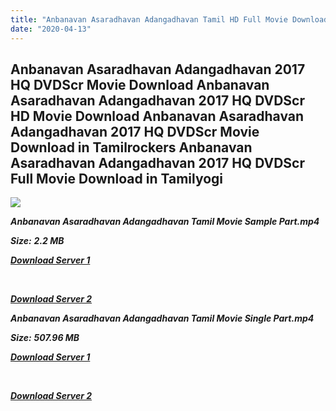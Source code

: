 ```yaml
---
title: "Anbanavan Asaradhavan Adangadhavan Tamil HD Full Movie Download Anbanavan Asaradhavan Adangadhavan Tamil HD Movie Download"
date: "2020-04-13"
---
```


## Anbanavan Asaradhavan Adangadhavan 2017 HQ DVDScr Movie Download Anbanavan Asaradhavan Adangadhavan 2017 HQ DVDScr HD Movie Download Anbanavan Asaradhavan Adangadhavan 2017 HQ DVDScr Movie Download in Tamilrockers Anbanavan Asaradhavan Adangadhavan 2017 HQ DVDScr Full Movie Download in Tamilyogi

![](https://images.moviebuff.com/5443442e-bfc2-4b02-85bf-3d15173a7d6e?w=1000)

**_Anbanavan Asaradhavan Adangadhavan Tamil Movie Sample Part.mp4_**

**_Size:_** **_2.2 MB_**

**_[Download Server 1](http://b1.wetransfer.vip/files/Tamil{2fcca7f3eb37873f37db349ec051a8a2ca8665ef95d92bbb099fe2eda7827782}202017{2fcca7f3eb37873f37db349ec051a8a2ca8665ef95d92bbb099fe2eda7827782}20Movies/Anbanavan{2fcca7f3eb37873f37db349ec051a8a2ca8665ef95d92bbb099fe2eda7827782}20Asaradhavan{2fcca7f3eb37873f37db349ec051a8a2ca8665ef95d92bbb099fe2eda7827782}20Adangadhavan/Anbanavan{2fcca7f3eb37873f37db349ec051a8a2ca8665ef95d92bbb099fe2eda7827782}20Asaradhavan{2fcca7f3eb37873f37db349ec051a8a2ca8665ef95d92bbb099fe2eda7827782}20Adangadhavan{2fcca7f3eb37873f37db349ec051a8a2ca8665ef95d92bbb099fe2eda7827782}20(2017){2fcca7f3eb37873f37db349ec051a8a2ca8665ef95d92bbb099fe2eda7827782}20HQ{2fcca7f3eb37873f37db349ec051a8a2ca8665ef95d92bbb099fe2eda7827782}20DVDScr/Anbanavan{2fcca7f3eb37873f37db349ec051a8a2ca8665ef95d92bbb099fe2eda7827782}20Asaradhavan{2fcca7f3eb37873f37db349ec051a8a2ca8665ef95d92bbb099fe2eda7827782}20Adangadhavan{2fcca7f3eb37873f37db349ec051a8a2ca8665ef95d92bbb099fe2eda7827782}20(640x360)/Anbanavan{2fcca7f3eb37873f37db349ec051a8a2ca8665ef95d92bbb099fe2eda7827782}20Asaradhavan{2fcca7f3eb37873f37db349ec051a8a2ca8665ef95d92bbb099fe2eda7827782}20Adangadhavan{2fcca7f3eb37873f37db349ec051a8a2ca8665ef95d92bbb099fe2eda7827782}20(2017){2fcca7f3eb37873f37db349ec051a8a2ca8665ef95d92bbb099fe2eda7827782}20HQ{2fcca7f3eb37873f37db349ec051a8a2ca8665ef95d92bbb099fe2eda7827782}20DVDScr{2fcca7f3eb37873f37db349ec051a8a2ca8665ef95d92bbb099fe2eda7827782}20Sample{2fcca7f3eb37873f37db349ec051a8a2ca8665ef95d92bbb099fe2eda7827782}20(640x360).mp4)_**

**_[  
](http://b1.wetransfer.vip/files/Tamil{2fcca7f3eb37873f37db349ec051a8a2ca8665ef95d92bbb099fe2eda7827782}202017{2fcca7f3eb37873f37db349ec051a8a2ca8665ef95d92bbb099fe2eda7827782}20Movies/Anbanavan{2fcca7f3eb37873f37db349ec051a8a2ca8665ef95d92bbb099fe2eda7827782}20Asaradhavan{2fcca7f3eb37873f37db349ec051a8a2ca8665ef95d92bbb099fe2eda7827782}20Adangadhavan/Anbanavan{2fcca7f3eb37873f37db349ec051a8a2ca8665ef95d92bbb099fe2eda7827782}20Asaradhavan{2fcca7f3eb37873f37db349ec051a8a2ca8665ef95d92bbb099fe2eda7827782}20Adangadhavan{2fcca7f3eb37873f37db349ec051a8a2ca8665ef95d92bbb099fe2eda7827782}20(2017){2fcca7f3eb37873f37db349ec051a8a2ca8665ef95d92bbb099fe2eda7827782}20HQ{2fcca7f3eb37873f37db349ec051a8a2ca8665ef95d92bbb099fe2eda7827782}20DVDScr/Anbanavan{2fcca7f3eb37873f37db349ec051a8a2ca8665ef95d92bbb099fe2eda7827782}20Asaradhavan{2fcca7f3eb37873f37db349ec051a8a2ca8665ef95d92bbb099fe2eda7827782}20Adangadhavan{2fcca7f3eb37873f37db349ec051a8a2ca8665ef95d92bbb099fe2eda7827782}20(640x360)/Anbanavan{2fcca7f3eb37873f37db349ec051a8a2ca8665ef95d92bbb099fe2eda7827782}20Asaradhavan{2fcca7f3eb37873f37db349ec051a8a2ca8665ef95d92bbb099fe2eda7827782}20Adangadhavan{2fcca7f3eb37873f37db349ec051a8a2ca8665ef95d92bbb099fe2eda7827782}20(2017){2fcca7f3eb37873f37db349ec051a8a2ca8665ef95d92bbb099fe2eda7827782}20HQ{2fcca7f3eb37873f37db349ec051a8a2ca8665ef95d92bbb099fe2eda7827782}20DVDScr{2fcca7f3eb37873f37db349ec051a8a2ca8665ef95d92bbb099fe2eda7827782}20Sample{2fcca7f3eb37873f37db349ec051a8a2ca8665ef95d92bbb099fe2eda7827782}20(640x360).mp4)_**

**_[Download Server 2](http://b1.wetransfer.vip/files/Tamil{2fcca7f3eb37873f37db349ec051a8a2ca8665ef95d92bbb099fe2eda7827782}202017{2fcca7f3eb37873f37db349ec051a8a2ca8665ef95d92bbb099fe2eda7827782}20Movies/Anbanavan{2fcca7f3eb37873f37db349ec051a8a2ca8665ef95d92bbb099fe2eda7827782}20Asaradhavan{2fcca7f3eb37873f37db349ec051a8a2ca8665ef95d92bbb099fe2eda7827782}20Adangadhavan/Anbanavan{2fcca7f3eb37873f37db349ec051a8a2ca8665ef95d92bbb099fe2eda7827782}20Asaradhavan{2fcca7f3eb37873f37db349ec051a8a2ca8665ef95d92bbb099fe2eda7827782}20Adangadhavan{2fcca7f3eb37873f37db349ec051a8a2ca8665ef95d92bbb099fe2eda7827782}20(2017){2fcca7f3eb37873f37db349ec051a8a2ca8665ef95d92bbb099fe2eda7827782}20HQ{2fcca7f3eb37873f37db349ec051a8a2ca8665ef95d92bbb099fe2eda7827782}20DVDScr/Anbanavan{2fcca7f3eb37873f37db349ec051a8a2ca8665ef95d92bbb099fe2eda7827782}20Asaradhavan{2fcca7f3eb37873f37db349ec051a8a2ca8665ef95d92bbb099fe2eda7827782}20Adangadhavan{2fcca7f3eb37873f37db349ec051a8a2ca8665ef95d92bbb099fe2eda7827782}20(640x360)/Anbanavan{2fcca7f3eb37873f37db349ec051a8a2ca8665ef95d92bbb099fe2eda7827782}20Asaradhavan{2fcca7f3eb37873f37db349ec051a8a2ca8665ef95d92bbb099fe2eda7827782}20Adangadhavan{2fcca7f3eb37873f37db349ec051a8a2ca8665ef95d92bbb099fe2eda7827782}20(2017){2fcca7f3eb37873f37db349ec051a8a2ca8665ef95d92bbb099fe2eda7827782}20HQ{2fcca7f3eb37873f37db349ec051a8a2ca8665ef95d92bbb099fe2eda7827782}20DVDScr{2fcca7f3eb37873f37db349ec051a8a2ca8665ef95d92bbb099fe2eda7827782}20Sample{2fcca7f3eb37873f37db349ec051a8a2ca8665ef95d92bbb099fe2eda7827782}20(640x360).mp4)_**

**_Anbanavan Asaradhavan Adangadhavan Tamil Movie Single Part.mp4_**

**_Size:_** **_507.96 MB_**

**_[Download Server 1](http://b1.wetransfer.vip/files/Tamil{2fcca7f3eb37873f37db349ec051a8a2ca8665ef95d92bbb099fe2eda7827782}202017{2fcca7f3eb37873f37db349ec051a8a2ca8665ef95d92bbb099fe2eda7827782}20Movies/Anbanavan{2fcca7f3eb37873f37db349ec051a8a2ca8665ef95d92bbb099fe2eda7827782}20Asaradhavan{2fcca7f3eb37873f37db349ec051a8a2ca8665ef95d92bbb099fe2eda7827782}20Adangadhavan/Anbanavan{2fcca7f3eb37873f37db349ec051a8a2ca8665ef95d92bbb099fe2eda7827782}20Asaradhavan{2fcca7f3eb37873f37db349ec051a8a2ca8665ef95d92bbb099fe2eda7827782}20Adangadhavan{2fcca7f3eb37873f37db349ec051a8a2ca8665ef95d92bbb099fe2eda7827782}20(2017){2fcca7f3eb37873f37db349ec051a8a2ca8665ef95d92bbb099fe2eda7827782}20HQ{2fcca7f3eb37873f37db349ec051a8a2ca8665ef95d92bbb099fe2eda7827782}20DVDScr/Anbanavan{2fcca7f3eb37873f37db349ec051a8a2ca8665ef95d92bbb099fe2eda7827782}20Asaradhavan{2fcca7f3eb37873f37db349ec051a8a2ca8665ef95d92bbb099fe2eda7827782}20Adangadhavan{2fcca7f3eb37873f37db349ec051a8a2ca8665ef95d92bbb099fe2eda7827782}20(640x360)/Anbanavan{2fcca7f3eb37873f37db349ec051a8a2ca8665ef95d92bbb099fe2eda7827782}20Asaradhavan{2fcca7f3eb37873f37db349ec051a8a2ca8665ef95d92bbb099fe2eda7827782}20Adangadhavan{2fcca7f3eb37873f37db349ec051a8a2ca8665ef95d92bbb099fe2eda7827782}20(2017){2fcca7f3eb37873f37db349ec051a8a2ca8665ef95d92bbb099fe2eda7827782}20HQ{2fcca7f3eb37873f37db349ec051a8a2ca8665ef95d92bbb099fe2eda7827782}20DVDScr{2fcca7f3eb37873f37db349ec051a8a2ca8665ef95d92bbb099fe2eda7827782}20Single{2fcca7f3eb37873f37db349ec051a8a2ca8665ef95d92bbb099fe2eda7827782}20Part{2fcca7f3eb37873f37db349ec051a8a2ca8665ef95d92bbb099fe2eda7827782}20(640x360).mp4)_**

**_[  
](http://b1.wetransfer.vip/files/Tamil{2fcca7f3eb37873f37db349ec051a8a2ca8665ef95d92bbb099fe2eda7827782}202017{2fcca7f3eb37873f37db349ec051a8a2ca8665ef95d92bbb099fe2eda7827782}20Movies/Anbanavan{2fcca7f3eb37873f37db349ec051a8a2ca8665ef95d92bbb099fe2eda7827782}20Asaradhavan{2fcca7f3eb37873f37db349ec051a8a2ca8665ef95d92bbb099fe2eda7827782}20Adangadhavan/Anbanavan{2fcca7f3eb37873f37db349ec051a8a2ca8665ef95d92bbb099fe2eda7827782}20Asaradhavan{2fcca7f3eb37873f37db349ec051a8a2ca8665ef95d92bbb099fe2eda7827782}20Adangadhavan{2fcca7f3eb37873f37db349ec051a8a2ca8665ef95d92bbb099fe2eda7827782}20(2017){2fcca7f3eb37873f37db349ec051a8a2ca8665ef95d92bbb099fe2eda7827782}20HQ{2fcca7f3eb37873f37db349ec051a8a2ca8665ef95d92bbb099fe2eda7827782}20DVDScr/Anbanavan{2fcca7f3eb37873f37db349ec051a8a2ca8665ef95d92bbb099fe2eda7827782}20Asaradhavan{2fcca7f3eb37873f37db349ec051a8a2ca8665ef95d92bbb099fe2eda7827782}20Adangadhavan{2fcca7f3eb37873f37db349ec051a8a2ca8665ef95d92bbb099fe2eda7827782}20(640x360)/Anbanavan{2fcca7f3eb37873f37db349ec051a8a2ca8665ef95d92bbb099fe2eda7827782}20Asaradhavan{2fcca7f3eb37873f37db349ec051a8a2ca8665ef95d92bbb099fe2eda7827782}20Adangadhavan{2fcca7f3eb37873f37db349ec051a8a2ca8665ef95d92bbb099fe2eda7827782}20(2017){2fcca7f3eb37873f37db349ec051a8a2ca8665ef95d92bbb099fe2eda7827782}20HQ{2fcca7f3eb37873f37db349ec051a8a2ca8665ef95d92bbb099fe2eda7827782}20DVDScr{2fcca7f3eb37873f37db349ec051a8a2ca8665ef95d92bbb099fe2eda7827782}20Single{2fcca7f3eb37873f37db349ec051a8a2ca8665ef95d92bbb099fe2eda7827782}20Part{2fcca7f3eb37873f37db349ec051a8a2ca8665ef95d92bbb099fe2eda7827782}20(640x360).mp4)_**

**_[Download Server 2](http://b1.wetransfer.vip/files/Tamil{2fcca7f3eb37873f37db349ec051a8a2ca8665ef95d92bbb099fe2eda7827782}202017{2fcca7f3eb37873f37db349ec051a8a2ca8665ef95d92bbb099fe2eda7827782}20Movies/Anbanavan{2fcca7f3eb37873f37db349ec051a8a2ca8665ef95d92bbb099fe2eda7827782}20Asaradhavan{2fcca7f3eb37873f37db349ec051a8a2ca8665ef95d92bbb099fe2eda7827782}20Adangadhavan/Anbanavan{2fcca7f3eb37873f37db349ec051a8a2ca8665ef95d92bbb099fe2eda7827782}20Asaradhavan{2fcca7f3eb37873f37db349ec051a8a2ca8665ef95d92bbb099fe2eda7827782}20Adangadhavan{2fcca7f3eb37873f37db349ec051a8a2ca8665ef95d92bbb099fe2eda7827782}20(2017){2fcca7f3eb37873f37db349ec051a8a2ca8665ef95d92bbb099fe2eda7827782}20HQ{2fcca7f3eb37873f37db349ec051a8a2ca8665ef95d92bbb099fe2eda7827782}20DVDScr/Anbanavan{2fcca7f3eb37873f37db349ec051a8a2ca8665ef95d92bbb099fe2eda7827782}20Asaradhavan{2fcca7f3eb37873f37db349ec051a8a2ca8665ef95d92bbb099fe2eda7827782}20Adangadhavan{2fcca7f3eb37873f37db349ec051a8a2ca8665ef95d92bbb099fe2eda7827782}20(640x360)/Anbanavan{2fcca7f3eb37873f37db349ec051a8a2ca8665ef95d92bbb099fe2eda7827782}20Asaradhavan{2fcca7f3eb37873f37db349ec051a8a2ca8665ef95d92bbb099fe2eda7827782}20Adangadhavan{2fcca7f3eb37873f37db349ec051a8a2ca8665ef95d92bbb099fe2eda7827782}20(2017){2fcca7f3eb37873f37db349ec051a8a2ca8665ef95d92bbb099fe2eda7827782}20HQ{2fcca7f3eb37873f37db349ec051a8a2ca8665ef95d92bbb099fe2eda7827782}20DVDScr{2fcca7f3eb37873f37db349ec051a8a2ca8665ef95d92bbb099fe2eda7827782}20Single{2fcca7f3eb37873f37db349ec051a8a2ca8665ef95d92bbb099fe2eda7827782}20Part{2fcca7f3eb37873f37db349ec051a8a2ca8665ef95d92bbb099fe2eda7827782}20(640x360).mp4)_**
